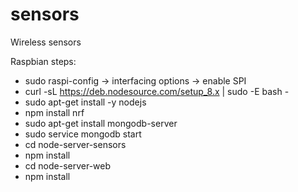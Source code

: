 # sensors
Wireless sensors

Raspbian steps:

* sudo raspi-config -> interfacing options -> enable SPI
* curl -sL https://deb.nodesource.com/setup_8.x | sudo -E bash -
* sudo apt-get install -y nodejs
* npm install nrf
* sudo apt-get install mongodb-server
* sudo service mongodb start
* cd node-server-sensors
* npm install
* cd node-server-web
* npm install